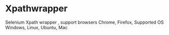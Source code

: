 # Xpathwrapper
Selenium Xpath wrapper , support browsers Chrome, Firefox, Supported OS Windows, Linux, Ubuntu, Mac

